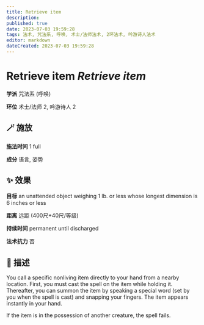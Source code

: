 ```yaml
---
title: Retrieve item
description: 
published: true
date: 2023-07-03 19:59:28
tags: 法术, 咒法系, 呼唤, 术士/法师法术, 2环法术, 吟游诗人法术
editor: markdown
dateCreated: 2023-07-03 19:59:28
---
```


# **Retrieve item** *Retrieve item*

**学派** 咒法系 (呼唤) 

**环位** 术士/法师 2, 吟游诗人 2

## 🪄 施放

**施法时间** 1 full

**成分** 语言, 姿势

## ✨ 效果 

**目标** an unattended object weighing 1 lb. or less whose longest dimension is 6 inches or less 

**距离** 远距 (400尺+40尺/等级)  

**持续时间** permanent until discharged 

**法术抗力** 否

## 📖 描述

You call a specific nonliving item directly to your hand from a nearby location. First, you must cast the spell on the item while holding it. Thereafter, you can summon the item by speaking a special word (set by you when the spell is cast) and snapping your fingers. The item appears instantly in your hand.

If the item is in the possession of another creature, the spell fails.
    